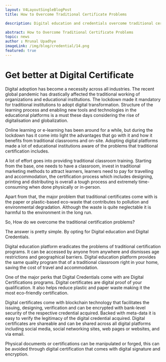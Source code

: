 ```yaml
---
layout: V4LayoutSingleBlogPost
title: How to Overcome Traditional Certificate Problems 

description: Digital education and credentials overcome traditional certification problems with accessibility, eco-friendliness, and security through blockchain technology.

abstract: How to Overcome Traditional Certificate Problems   
topic: news
author : Mrunal Upadhye
imageLink: /img/blog/credential/14.png
featured: true
---
```

# Get better at Digital Certificate  

Digital adoption has become a necessity across all industries. The recent global pandemic has drastically affected the traditional working of organizations and educational institutions. The lockdown made it mandatory for traditional institutions to adopt digital transformation. Structure of the learning process and enabling new tools and technologies in the educational platforms is a must these days considering the rise of digitalisation and globalization.

Online learning or e-learning has been around for a while, but during the lockdown has it come into light the advantages that go with it and how it benefits from traditional classrooms and on-site. Adopting digital platforms made a lot of educational institutions aware of the problems that traditional certification includes.


A lot of effort goes into providing traditional classroom training. Starting from the base, one needs to have a classroom, invest in traditional marketing methods to attract learners, learners need to pay for travelling and accommodation, the certification process which includes designing, printing and distributing is overall a tough process and extremely time-consuming when done physically or in-person.

Apart from that, the major problem that traditional certificates come with is the paper or plastic-based eco-waste that contributes to pollution and environmental degradation. Although the waste is quite neglectable it is harmful to the environment in the long run.

So, How do we overcome the traditional certification problems?

The answer is pretty simple. By opting for Digital education and Digital Credentials.

Digital education platform eradicates the problems of traditional certification programs. It can be accessed by anyone from anywhere and dismisses age restrictions and geographical barriers. Digital education platform provides the same quality program that of a traditional classroom right in your home, saving the cost of travel and accommodation.

One of the major perks that Digital Credentials come with are Digital Certifications programs. Digital certificates are digital proof of your qualification. It also helps reduce plastic and paper waste making it the most eco-friendly certification.

Digital certificates come with blockchain technology that facilitates the issuing, designing, verification and can be encrypted with bank-level security of the respective credential acquired. Backed with meta-data it is easy to verify the legitimacy of the digital credential acquired. Digital certificates are shareable and can be shared across all digital platforms including social media, social networking sites, web pages or websites, and via email.

Physical documents or certifications can be manipulated or forged, this can be avoided through digital certification that comes with digital signature and encryption.

